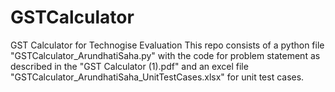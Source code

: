 # GSTCalculator
GST Calculator for Technogise Evaluation
This repo consists of a python file "GSTCalculator_ArundhatiSaha.py" with the code for problem statement as described in the "GST Calculator (1).pdf" and an excel file "GSTCalculator_ArundhatiSaha_UnitTestCases.xlsx" for unit test cases.
